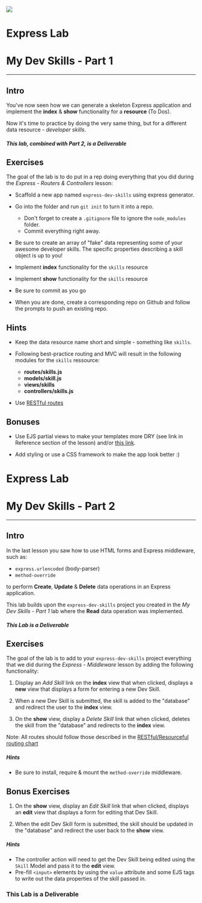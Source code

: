 <img src="https://i.imgur.com/vUOu9NW.jpg">


# Express Lab
# My Dev Skills - Part 1
---

## Intro

You've now seen how we can generate a skeleton Express application and implement the **index** & **show** functionality for a **resource** (To Dos).

Now it's time to practice by doing the very same thing, but for a different data resource - _developer skills_.

##### This lab, combined with Part 2, is a Deliverable

## Exercises


The goal of the lab is to do put in a rep doing everything that you did during the _Express - Routers & Controllers_ lesson:


- Scaffold a new app named `express-dev-skills` using express generator.

- Go into the folder and run `git init` to turn it into a repo.
  - Don't forget to create a `.gitignore` file to ignore the `node_modules` folder.
  - Commit everything right away.

- Be sure to create an array of "fake" data representing some of your awesome developer skills. The specific properties describing a skill object is up to you!

- Implement **index** functionality for the `skills` resource

- Implement **show** functionality for the `skills` resource

- Be sure to commit as you go

- When you are done, create a corresponding repo on Github and follow the prompts to push an existing repo.

## Hints

- Keep the data resource name short and simple - something like `skills`.

- Following best-practice routing and MVC will result in the following modules for the `skills` ressource:
	- **routes/skills.js**
	- **models/skill.js**
	- **views/skills**
	- **controllers/skills.js**

- Use [RESTful routes](restful-routing-chart.md)


## Bonuses

- Use EJS partial views to make your templates more DRY (see link in Reference section of the lesson) and/or [this link](https://www.npmjs.com/package/ejs#includes).

- Add styling or use a CSS framework to make the app look better :)

# Express Lab
# My Dev Skills - Part 2
---

## Intro

In the last lesson you saw how to use HTML forms and Express middleware, such as:

- `express.urlencoded` (body-parser)
- `method-override`

to perform **Create**, **Update** & **Delete** data operations in an Express application.

This lab builds upon the `express-dev-skills` project you created in the _My Dev Skills - Part 1_ lab where the **Read** data operation was implemented.

##### This Lab is a Deliverable

## Exercises

The goal of the lab is to add to your `express-dev-skills` project everything that we did during the _Express - Middleware_ lesson by adding the following functionality:

1. Display an _Add Skill_ link on the **index** view that when clicked, displays a **new** view that displays a form for entering a new Dev Skill.

2. When a new Dev Skill is submitted, the skill is added to the "database" and redirect the user to the **index** view.

3. On the **show** view, display a _Delete Skill_ link that when clicked, deletes the skill from the "database" and redirects to the **index** view.

Note: All routes should follow those described in the [RESTful/Resourceful routing chart](restful-routing-chart.md)

##### Hints

- Be sure to install, require & mount the `method-override` middleware.

## Bonus Exercises

1. On the **show** view, display an _Edit Skill_ link that when clicked, displays an **edit** view that displays a form for editing that Dev Skill.

2. When the edit Dev Skill form is submitted, the skill should be updated in the "database" and redirect the user back to the **show** view.

##### Hints

- The controller action will need to get the Dev Skill being edited using the `Skill` Model and pass it to the **edit** view.
- Pre-fill `<input>` elements by using the `value` attribute and some EJS tags to write out the data properties of the skill passed in.

### This Lab is a Deliverable
